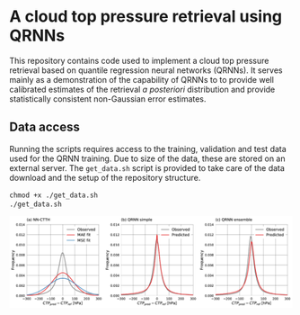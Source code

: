 # A cloud top pressure retrieval using QRNNs

This repository contains code used to implement a cloud
top pressure retrieval based on quantile regression neural
networks (QRNNs). It serves mainly as a demonstration of
the capability of QRNNs to to provide well calibrated
estimates of the retrieval *a posteriori* distribution and
provide statistically consistent non-Gaussian error estimates.

## Data access

Running the scripts requires access to the training, validation
and test data used for the QRNN training. Due to size of the
data, these are stored on an external server. The `get_data.sh`
script is provided to take care of the data download and the
setup of the repository structure.

```
chmod +x ./get_data.sh
./get_data.sh
```

![Error Fit](plots/error_fit.png)
